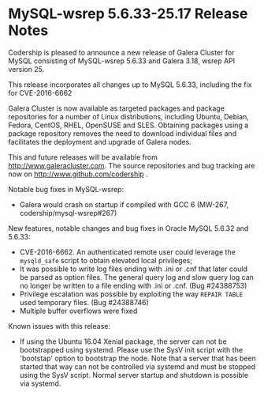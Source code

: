 # MySQL-wsrep 5.6.33-25.17 Release Notes

Codership is pleased to announce a new release of Galera Cluster for MySQL consisting of MySQL-wsrep 5.6.33 and Galera 3.18, wsrep API version 25.

This release incorporates all changes up to MySQL 5.6.33, including the fix for CVE-2016-6662

Galera Cluster is now available as targeted packages and package repositories for a number of Linux distributions, including Ubuntu, Debian, Fedora, CentOS, RHEL, OpenSUSE and SLES. Obtaining packages using a package repository removes the need to download individual files and facilitates the deployment and upgrade of Galera nodes.

This and future releases will be available from http://www.galeracluster.com. The source repositories and bug tracking are now on http://www.github.com/codership .

Notable bug fixes in MySQL-wsrep:

* Galera would crash on startup if compiled with GCC 6 (MW-267, codership/mysql-wsrep#267)

New features, notable changes and bug fixes in Oracle MySQL 5.6.32 and 5.6.33:

* CVE-2016-6662. An authenticated remote user could leverage the `mysqld_safe` script to obtain elevated local privileges;
* It was possible to write log files ending with .ini or .cnf that later could be parsed as option files. The general query log and slow query log can no longer be written to a file ending with .ini or .cnf. (Bug #24388753)
* Privilege escalation was possible by exploiting the way `REPAIR TABLE` used temporary files. (Bug #24388746)
* Multiple buffer overflows were fixed

Known issues with this release:

* If using the Ubuntu 16.04 Xenial package, the server can not be bootstrapped using systemd. Please use the SysV init script with the 'bootstap' option to bootstrap the node. Note that a server that has been started that way can not be controlled via systemd and must be stopped using the SysV script. Normal server startup and shutdown is possible via systemd.
